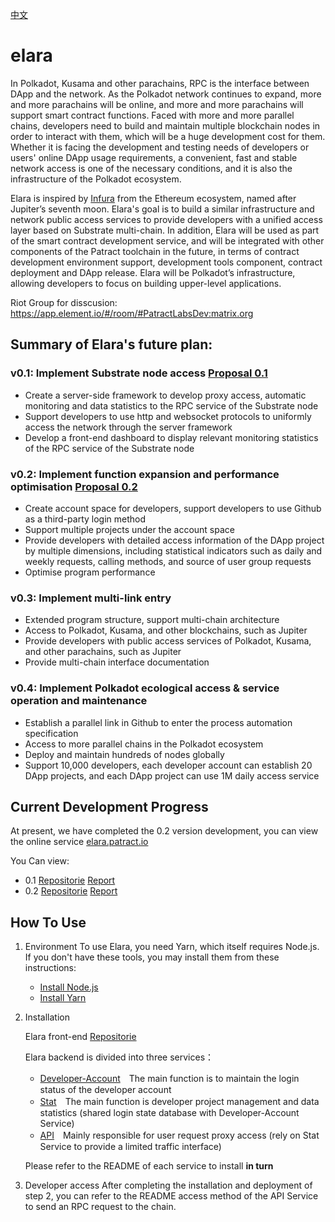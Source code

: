 [中文](https://github.com/patractlabs/elara/blob/master/README-zh.md)

# elara

In Polkadot, Kusama and other parachains, RPC is the interface between DApp and the network. As the Polkadot network continues to expand, more and more parachains will be online, and more and more parachains will support smart contract functions. Faced with more and more parallel chains, developers need to build and maintain multiple blockchain nodes in order to interact with them, which will be a huge development cost for them. Whether it is facing the development and testing needs of developers or users' online DApp usage requirements, a convenient, fast and stable network access is one of the necessary conditions, and it is also the infrastructure of the Polkadot ecosystem.

Elara is inspired by [Infura](infura.io)  from the Ethereum ecosystem, named after Jupiter’s seventh moon. Elara's goal is to build a similar infrastructure and network public access services to provide developers with a unified access layer based on Substrate multi-chain. In addition, Elara will be used as part of the smart contract development service, and will be integrated with other components of the Patract toolchain in the future, in terms of contract development environment support, development tools component, contract deployment and DApp release. Elara will be Polkadot’s infrastructure, allowing developers to focus on building upper-level applications.

Riot Group for disscusion: https://app.element.io/#/room/#PatractLabsDev:matrix.org


## Summary of Elara's future plan:
### v0.1: Implement Substrate node access  [Proposal 0.1](https://polkadot.polkassembly.io/post/103)

- Create a server-side framework to develop proxy access, automatic monitoring and data statistics to the RPC service of the Substrate node
- Support developers to use http and websocket protocols to uniformly access the network through the server framework
- Develop a front-end dashboard to display relevant monitoring statistics of the RPC service of the Substrate node

### v0.2: Implement function expansion and performance optimisation [Proposal 0.2](https://polkadot.polkassembly.io/post/141)

- Create account space for developers, support developers to use Github as a third-party login method
- Support multiple projects under the account space
- Provide developers with detailed access information of the DApp project by multiple dimensions, including statistical indicators such as daily and weekly requests, calling methods, and source of user group requests
- Optimise program performance

### v0.3: Implement multi-link entry

- Extended program structure, support multi-chain architecture
- Access to Polkadot, Kusama, and other blockchains, such as Jupiter
- Provide developers with public access services of Polkadot, Kusama, and other parachains, such as Jupiter
- Provide multi-chain interface documentation

### v0.4: Implement Polkadot ecological access & service operation and maintenance

- Establish a parallel link in Github to enter the process automation specification
- Access to more parallel chains in the Polkadot ecosystem
- Deploy and maintain hundreds of nodes globally
- Support 10,000 developers, each developer account can establish 20 DApp projects, and each DApp project can use 1M daily access service

## Current Development Progress
 At present, we have completed the 0.2 version development, you can view the online service [elara.patract.io](https://elara.patract.io/) 

You Can view:
 - 0.1 [Repositorie](https://github.com/patractlabs/elara/tree/0.1/) [ Report ](https://polkadot.polkassembly.io/post/139) 
- 0.2 [Repositorie](https://github.com/patractlabs/elara/tree/0.2/) [ Report ](https://polkadot.polkassembly.io/post/xxx) 


## How To Use
1. Environment
To use Elara, you need Yarn, which itself requires Node.js. If you don't have these tools, you may install them from these instructions:
    - [Install Node.js](https://nodejs.org/en/download/)
    - [Install Yarn](https://yarnpkg.com/lang/en/docs/install/)

2. Installation

    Elara front-end [Repositorie](https://github.com/patractlabs/elara-website)

    Elara backend is divided into three services：
    - [Developer-Account](https://github.com/patractlabs/elara/tree/master/packages/account)　The main function is to maintain the login status of the developer account
    - [Stat](https://github.com/patractlabs/elara/tree/master/packages/stat)　The main function is developer project management and data statistics (shared login state database with Developer-Account Service)
    - [API](https://github.com/patractlabs/elara/tree/master/packages/api)　Mainly responsible for user request proxy access (rely on Stat Service to provide a limited traffic interface)

    Please refer to the README of each service to install **in turn**

3.  Developer access
 After completing the installation and deployment of step 2, you can refer to the README access method of the API Service to send an RPC request to the chain.
   